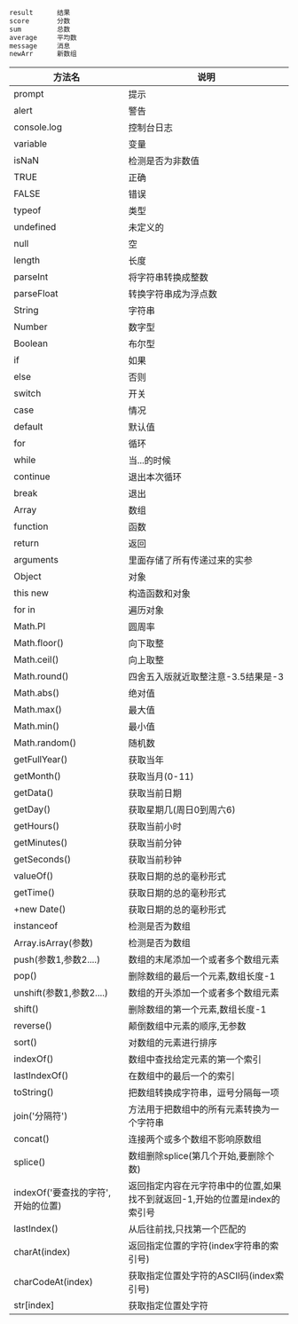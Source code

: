 ```js
result		结果
score		分数
sum		    总数
average		平均数
message		消息
newArr		新数组

```

| 方法名                             | 说明                                                         |
| ---------------------------------- | ------------------------------------------------------------ |
| prompt                             | 提示                                                         |
| alert                              | 警告                                                         |
| console.log                        | 控制台日志                                                   |
| variable                           | 变量                                                         |
| isNaN                              | 检测是否为非数值                                             |
| TRUE                               | 正确                                                         |
| FALSE                              | 错误                                                         |
| typeof                             | 类型                                                         |
| undefined                          | 未定义的                                                     |
| null                               | 空                                                           |
| length                             | 长度                                                         |
| parseInt                           | 将字符串转换成整数                                           |
| parseFloat                         | 转换字符串成为浮点数                                         |
| String                             | 字符串                                                       |
| Number                             | 数字型                                                       |
| Boolean                            | 布尔型                                                       |
| if                                 | 如果                                                         |
| else                               | 否则                                                         |
| switch                             | 开关                                                         |
| case                               | 情况                                                         |
| default                            | 默认值                                                       |
| for                                | 循环                                                         |
| while                              | 当...的时候                                                  |
| continue                           | 退出本次循环                                                 |
| break                              | 退出                                                         |
| Array                              | 数组                                                         |
| function                           | 函数                                                         |
| return                             | 返回                                                         |
| arguments                          | 里面存储了所有传递过来的实参                                 |
| Object                             | 对象                                                         |
| this new                           | 构造函数和对象                                               |
| for in                             | 遍历对象                                                     |
| Math.PI                            | 圆周率                                                       |
| Math.floor()                       | 向下取整                                                     |
| Math.ceil()                        | 向上取整                                                     |
| Math.round()                       | 四舍五入版就近取整注意-3.5结果是-3                           |
| Math.abs()                         | 绝对值                                                       |
| Math.max()                         | 最大值                                                       |
| Math.min()                         | 最小值                                                       |
| Math.random()                      | 随机数                                                       |
| getFullYear()                      | 获取当年                                                     |
| getMonth()                         | 获取当月(0-11)                                               |
| getData()                          | 获取当前日期                                                 |
| getDay()                           | 获取星期几(周日0到周六6)                                     |
| getHours()                         | 获取当前小时                                                 |
| getMinutes()                       | 获取当前分钟                                                 |
| getSeconds()                       | 获取当前秒钟                                                 |
| valueOf()                          | 获取日期的总的毫秒形式                                       |
| getTime()                          | 获取日期的总的毫秒形式                                       |
| +new Date()                        | 获取日期的总的毫秒形式                                       |
| instanceof                         | 检测是否为数组                                               |
| Array.isArray(参数)                | 检测是否为数组                                               |
| push(参数1,参数2....)              | 数组的末尾添加一个或者多个数组元素                           |
| pop()                              | 删除数组的最后一个元素,数组长度-1                            |
| unshift(参数1,参数2....)           | 数组的开头添加一个或者多个数组元素                           |
| shift()                            | 删除数组的第一个元素,数组长度-1                              |
| reverse()                          | 颠倒数组中元素的顺序,无参数                                  |
| sort()                             | 对数组的元素进行排序                                         |
| indexOf()                          | 数组中查找给定元素的第一个索引                               |
| lastIndexOf()                      | 在数组中的最后一个的索引                                     |
| toString()                         | 把数组转换成字符串，逗号分隔每一项                           |
| join('分隔符')                     | 方法用于把数组中的所有元素转换为一个字符串                   |
| concat()                           | 连接两个或多个数组不影响原数组                               |
| splice()                           | 数组删除splice(第几个开始,要删除个数)                        |
| indexOf('要查找的字符',开始的位置) | 返回指定内容在元字符串中的位置,如果找不到就返回-1,开始的位置是index的索引号 |
| lastIndex()                        | 从后往前找,只找第一个匹配的                                  |
| charAt(index)                      | 返回指定位置的字符(index字符串的索引号)                      |
| charCodeAt(index)                  | 获取指定位置处字符的ASCII码(index索引号)                     |
| str[index]                         | 获取指定位置处字符                                           |

